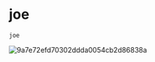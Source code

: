 # joe

`joe`


<!---
joeKody/joeKody is a ✨ special ✨ repository because its `README.md` (this file) appears on your GitHub profile.
You can click the Preview link to take a look at your changes.
--->
![9a7e72efd70302ddda0054cb2d86838a](https://github.com/user-attachments/assets/4dd4ee04-c4dc-426d-9711-287cb128b976)
